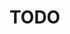 # TODO
<!-- # Recording videos

By default Playwright will open the test report in a browser when a test fails. This report is served from the playwright-report directory and contains a trace per test. In this way you should be able to find the cause of the failing test in most cases.
In certain cases it may be helpful to have a recorded video at hand. For example, when you want to look at what went wrong, but you don't have the necessary tools installed to open the trace. This can happen for example if you are on your phone or you want to distribute traces easily to stakeholders without relying on development prerequisites.
In this exercise we will enable the recording of videos.

## Exercise: Start recording videos
In the `playwright.config.ts` enable the option to record videos when a test fails.

Hint: Look [HERE](https://playwright.dev/docs/videos#record-video).

The videos ares stored as `.webm` files in the `test-results` and `playwright-report` directory. You can change this path by editing the `outputDir` property in the `playwright.config.ts`. Webm files can be played in most browsers without the need of additional plugins. Check [this website](https://www.webmproject.org/users/) for more information. Also, they can be played in VSCode.

If you open the playwright report in the browser, do you notice something different?
Remember that you can open the report by typing the following in the terminal:

```bash
npx playwright show-report
``` -->
